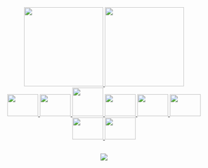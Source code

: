 <div align="center">

  <a href="https://github.com/viniciosAnhas">
  <img height="180em" src="https://github-readme-stats.vercel.app/api?username=viniciosanhas&show_icons=true&theme=dracula&include_all_commits=true&count_private=true"/>
  <img height="180em" src="https://github-readme-stats.vercel.app/api/top-langs/?username=viniciosanhas&layout=compact&langs_count=7&theme=dracula"/>

</div>
  
<div align="center">
  
  <div>
    <img height = "50" width = "70" src="https://cdn.jsdelivr.net/gh/devicons/devicon/icons/azure/azure-original.svg" />
    <img height = "50" width = "70" src="https://cdn.jsdelivr.net/gh/devicons/devicon@latest/icons/azuredevops/azuredevops-original.svg" />
    <img height = "65" width = "70" src="https://cdn.jsdelivr.net/gh/devicons/devicon/icons/docker/docker-original.svg" />
    <img height = "50" width = "70" src="https://cdn.jsdelivr.net/gh/devicons/devicon/icons/grafana/grafana-original.svg" />
    <img height = "50" width = "70" src="https://cdn.jsdelivr.net/gh/devicons/devicon@latest/icons/jenkins/jenkins-original.svg" />
    <img height = "50" width = "70" src="https://cdn.jsdelivr.net/gh/devicons/devicon/icons/kubernetes/kubernetes-plain.svg" />
    <img height = "50" width = "70" src="https://cdn.jsdelivr.net/gh/devicons/devicon@latest/icons/oracle/oracle-original.svg" />
    <img height = "50" width = "70" src="https://cdn.jsdelivr.net/gh/devicons/devicon/icons/prometheus/prometheus-original.svg" />
    
  </div>

</div>

## 
  
 <div align="center">

   <a href="https://www.linkedin.com/in/viniciosanhas/" target="_blank"> <img src="https://img.shields.io/badge/-LinkedIn-%230077B5?style=for-the-badge&logo=linkedin&logoColor=white"> </a>  
   
</div>
